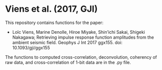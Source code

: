 # Viens et al. (2017, GJI)
This repository contains functions for the paper:
- Loïc Viens, Marine Denolle, Hiroe Miyake, Shin’ichi Sakai, Shigeki Nakagawa; Retrieving impulse response function amplitudes from the ambient seismic field. Geophys J Int 2017 ggx155. doi: 10.1093/gji/ggx155

The functions to computed cross-correlation, deconvolution, coherency of raw data, and cross-correlation of 1-bit data are in the .py file.

